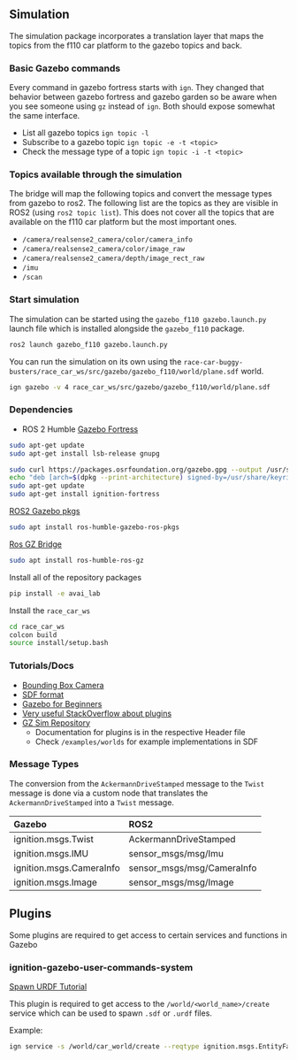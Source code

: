 ## Simulation

The simulation package incorporates a translation layer that maps the topics from the f110 car platform to the gazebo topics and back.

### Basic Gazebo commands

Every command in gazebo fortress starts with `ign`. They changed that behavior between gazebo fortress and gazebo garden so be aware when you see someone using `gz` instead of `ign`. Both should expose somewhat the same interface.

- List all gazebo topics `ign topic -l`
- Subscribe to a gazebo topic `ign topic -e -t <topic>`
- Check the message type of a topic `ign topic -i -t <topic>`

### Topics available through the simulation

The bridge will map the following topics and convert the message types from gazebo to ros2. The following list are the topics as they are visible in ROS2 (using `ros2 topic list`). This does not cover all the topics that are available on the f110 car platform but the most important ones.

- `/camera/realsense2_camera/color/camera_info`
- `/camera/realsense2_camera/color/image_raw`
- `/camera/realsense2_camera/depth/image_rect_raw`
- `/imu`
- `/scan`

### Start simulation

The simulation can be started using the `gazebo_f110 gazebo.launch.py` launch file which is installed alongside the `gazebo_f110` package.

```sh
ros2 launch gazebo_f110 gazebo.launch.py
```

You can run the simulation on its own using the `race-car-buggy-busters/race_car_ws/src/gazebo/gazebo_f110/world/plane.sdf` world.

```sh
ign gazebo -v 4 race_car_ws/src/gazebo/gazebo_f110/world/plane.sdf
```


### Dependencies

- ROS 2 Humble
[Gazebo Fortress](https://gazebosim.org/docs/fortress/ros_installation/)

```sh
sudo apt-get update
sudo apt-get install lsb-release gnupg
```

```sh
sudo curl https://packages.osrfoundation.org/gazebo.gpg --output /usr/share/keyrings/pkgs-osrf-archive-keyring.gpg
echo "deb [arch=$(dpkg --print-architecture) signed-by=/usr/share/keyrings/pkgs-osrf-archive-keyring.gpg] http://packages.osrfoundation.org/gazebo/ubuntu-stable $(lsb_release -cs) main" | sudo tee /etc/apt/sources.list.d/gazebo-stable.list > /dev/null
sudo apt-get update
sudo apt-get install ignition-fortress
```

[ROS2 Gazebo pkgs](https://github.com/ros-simulation/gazebo_ros_pkgs)

```sh
sudo apt install ros-humble-gazebo-ros-pkgs
```

[Ros GZ Bridge](https://github.com/gazebosim/ros_gz/blob/ros2/ros_gz_bridge/README.md)

```sh
sudo apt install ros-humble-ros-gz
```

Install all of the repository packages

```sh
pip install -e avai_lab
```

Install the `race_car_ws`

```sh
cd race_car_ws
colcon build
source install/setup.bash
```

### Tutorials/Docs

- [Bounding Box Camera](https://gazebosim.org/api/sensors/9/boundingbox_camera.html)
- [SDF format](https://osrf-distributions.s3.amazonaws.com/sdformat/api/1.5.html)
- [Gazebo for Beginners](https://github.com/scole02/Guide2Gazebo)
- [Very useful StackOverflow about plugins](https://robotics.stackexchange.com/questions/103881/gazebo-plugin-location-and-documentation/103884#103884)
- [GZ Sim Repository](https://github.com/gazebosim/gz-sim/tree/gz-sim7)
    - Documentation for plugins is in the respective Header file
    - Check `/examples/worlds` for example implementations in SDF


### Message Types

The conversion from the `AckermannDriveStamped` message to the `Twist` message is done via a custom node that translates the `AckermannDriveStamped` into a `Twist` message.

| Gazebo | ROS2 |
| :--- | :--- |
| ignition.msgs.Twist | AckermannDriveStamped | 
| ignition.msgs.IMU | sensor_msgs/msg/Imu |
| ignition.msgs.CameraInfo | sensor_msgs/msg/CameraInfo |
| ignition.msgs.Image | sensor_msgs/msg/Image |


## Plugins

Some plugins are required to get access to certain services and functions in Gazebo

### ignition-gazebo-user-commands-system

[Spawn URDF Tutorial](https://gazebosim.org/docs/fortress/spawn_urdf/)

This plugin is required to get access to the `/world/<world_name>/create` service which can be used to spawn `.sdf` or `.urdf` files.

Example:

```sh
ign service -s /world/car_world/create --reqtype ignition.msgs.EntityFactory --reptype ignition.msgs.Boolean --timeout 1000 --req 'sdf_filename: "/path/to/model.sdf", name: "my_cone"
```
